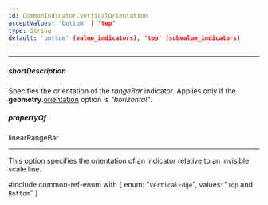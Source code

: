 ```yaml
---
id: CommonIndicator.verticalOrientation
acceptValues: 'bottom' | 'top'
type: String
default: 'bottom' (value_indicators), 'top' (subvalue_indicators)
---
```

---
##### shortDescription
Specifies the orientation of the *rangeBar* indicator. Applies only if the **geometry**.[orientation](/api-reference/20%20Data%20Visualization%20Widgets/dxLinearGauge/1%20Configuration/geometry/orientation.md '/Documentation/ApiReference/UI_Components/dxLinearGauge/Configuration/geometry/#orientation') option is *"horizontal"*.

##### propertyOf
linearRangeBar

---
This option specifies the orientation of an indicator relative to an invisible scale line.

#include common-ref-enum with {
    enum: "`VerticalEdge`",
    values: "`Top` and `Bottom`"
}